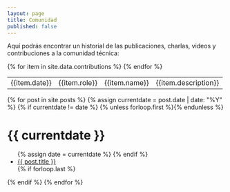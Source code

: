 ```yaml
---
layout: page
title: Comunidad
published: false
---
```


<p class="message">
Aquí podrás encontrar un historial de las publicaciones, charlas, videos y contribuciones a la comunidad técnica:
</p>

<div id="contributions">
<table>
{% for item in site.data.contributions %}
  <tr>
    <td>{{item.date}}</td>
    <td>{{item.role}}</td>
    <td>{{item.name}}</td>
    <td>{{item.description}}</td>
  </tr>
{% endfor %}
<table>
</div>


<div id="archive">
{% for post in site.posts %}
  {% assign currentdate = post.date | date: "%Y" %}
  {% if currentdate != date %}
    {% unless forloop.first %}</ul>{% endunless %}
    <h1 id="y{{post.date | date: "%Y"}}">{{ currentdate }}</h1>
    <ul>
    {% assign date = currentdate %}
  {% endif %}
    <li><a href="{{ post.url }}">{{ post.title }}</a></li>
  {% if forloop.last %}</ul>{% endif %}
{% endfor %}
</div>